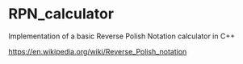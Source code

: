 # RPN_calculator
Implementation of a basic Reverse Polish Notation calculator in C++

https://en.wikipedia.org/wiki/Reverse_Polish_notation 

